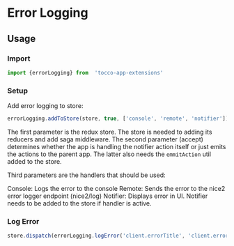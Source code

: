 # Error Logging


## Usage
### Import
```javascript
import {errorLogging} from  'tocco-app-extensions'
```

### Setup
Add error logging to store:
```javascript
errorLogging.addToStore(store, true, ['console', 'remote', 'notifier'])
```

The first parameter is the redux store. The store is needed to adding its reducers and add saga middleware.
The second parameter (accept) determines whether the app is handling the notifier action itself or just emits the
actions to the parent app. The latter also needs the `emmitAction` util added to the store.

Third parameters are the handlers that should be used:

Console: Logs the error to the console
Remote: Sends the error to the nice2 error logger endpoint (nice2/log)
Notifier: Displays error in UI. Notifier needs to be added to the store if handler is active.

### Log Error
```javascript
store.dispatch(errorLogging.logError('client.errorTitle', 'client.errorDescription', new Error('Some Error')))
```
